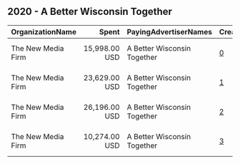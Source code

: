 ## 2020 - A Better Wisconsin Together 
|OrganizationName|Spent|PayingAdvertiserNames|CreativeUrls|Impressions|Genders|AgeBrackets|CountryCodes|BillingAddresses|CandidateBallotInformation|
|:---|---:|:---|:---|---:|:---|:---|:---|:---|:---|
|The New Media Firm|15,998.00 USD|A Better Wisconsin Together|[0](https://www.snap.com/political-ads/asset/934e987207cb349dbe9e91db547606d0dd6dbb1a92739d6a1f6848b76305b9fc?mediaType=mp4)|1,428,961||18+|united states|"1730 Rhode Island Ave, NW Ste 213,Washington,20036,US"|A Better Wisconsin Together Political Fund|
|The New Media Firm|23,629.00 USD|A Better Wisconsin Together|[1](https://www.snap.com/political-ads/asset/1e6afdc0234ca3ba61c6978ff098233a3dab15a125fc9305ce55e5527c42a816?mediaType=mp4)|3,858,359||18+|united states|"1730 Rhode Island Ave, NW Ste 213,Washington,20036,US"|A Better Wisconsin Together Political Fund|
|The New Media Firm|26,196.00 USD|A Better Wisconsin Together|[2](https://www.snap.com/political-ads/asset/a267fce983837e35dd68608c3a31979aaab94dda148807d58a7d4a4f0837a8d4?mediaType=mp4)|2,657,527||18+|united states|"1730 Rhode Island Ave, NW Ste 213,Washington,20036,US"|A Better Wisconsin Together|
|The New Media Firm|10,274.00 USD|A Better Wisconsin Together|[3](https://www.snap.com/political-ads/asset/3b169c8ef6e91d07f3dece9ade6f4dd862572629bfde26ed387ac2429914e7c0?mediaType=mp4)|1,047,187||18+|united states|"1730 Rhode Island Ave, NW Ste 213,Washington,20036,US"|A Better Wisconsin Together Political Fund|
